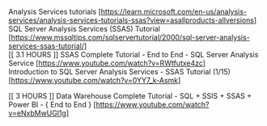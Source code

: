 Analysis Services tutorials [https://learn.microsoft.com/en-us/analysis-services/analysis-services-tutorials-ssas?view=asallproducts-allversions]    
SQL Server Analysis Services (SSAS) Tutorial [https://www.mssqltips.com/sqlservertutorial/2000/sql-server-analysis-services-ssas-tutorial/]      
[[ 3.1 HOURS ]] SSAS Complete Tutorial - End to End - SQL Server Analysis Service [https://www.youtube.com/watch?v=RWtfutxe4zc]      
Introduction to SQL Server Analysis Services - SSAS Tutorial (1/15) [https://www.youtube.com/watch?v=0YY7_k-Asmk]     

[[ 3 HOURS ]] Data Warehouse Complete Tutorial - SQL + SSIS + SSAS + Power BI - { End to End } [https://www.youtube.com/watch?v=eNxbMwUGl1g]                         



